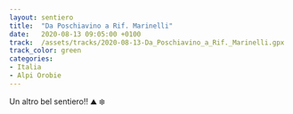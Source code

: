 ```yaml
---
layout: sentiero
title:  "Da Poschiavino a Rif. Marinelli"
date:   2020-08-13 09:05:00 +0100
track:  /assets/tracks/2020-08-13-Da_Poschiavino_a_Rif._Marinelli.gpx
track_color: green
categories:
- Italia
- Alpi Orobie
---
```


Un altro bel sentiero!! :mountain: :snowflake: